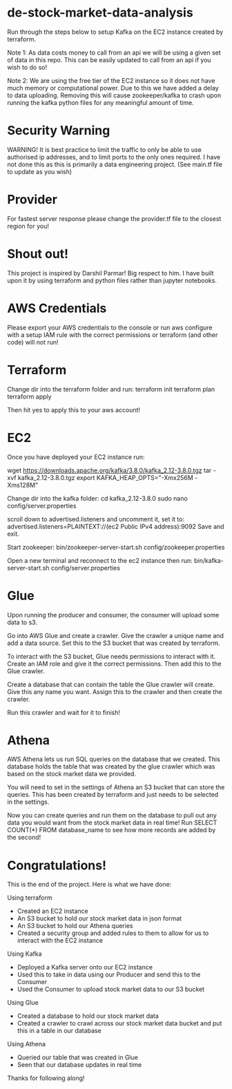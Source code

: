 # de-stock-market-data-analysis

Run through the steps below to setup Kafka on the EC2 instance created by terraform.


Note 1: As data costs money to call from an api we will be using a given set of data in this repo. This can be easily updated to call from an api if you wish to do so!

Note 2: We are using the free tier of the EC2 instance so it does not have much memory or computational power. Due to this we have added a delay to data uploading. Removing this will cause zookeeper/kafka to crash upon running the kafka python files for any meaningful amount of time. 


# Security Warning

WARNING! It is best practice to limit the traffic to only be able to use authorised ip addresses, and to limit ports to the only ones required. I have not done this as this is primarily a data engineering project. (See main.tf file to update as you wish)

# Provider 

For fastest server response please change the provider.tf file to the closest region for you!

# Shout out!

This project is inspired by Darshil Parmar! Big respect to him. I have built upon it by using terraform and python files rather than jupyter notebooks.

# AWS Credentials

Please export your AWS credentials to the console or run aws configure with a setup IAM rule with the correct permissions or terraform (and other code) will not run!

# Terraform

Change dir into the terraform folder and run:
terraform init
terraform plan 
terraform apply

Then hit yes to apply this to your aws account!

# EC2

Once you have deployed your EC2 instance run:

wget https://downloads.apache.org/kafka/3.8.0/kafka_2.12-3.8.0.tgz
tar -xvf kafka_2.12-3.8.0.tgz
export KAFKA_HEAP_OPTS="-Xmx256M -Xms128M"

Change dir into the kafka folder:
cd kafka_2.12-3.8.0
sudo nano config/server.properties

scroll down to advertised.listeners and uncomment it, set it to: 
advertised.listeners=PLAINTEXT://(ec2 Public IPv4 address):9092
Save and exit.


Start zookeeper:
bin/zookeeper-server-start.sh config/zookeeper.properties

Open a new terminal and reconnect to the ec2 instance then run:
bin/kafka-server-start.sh config/server.properties

# Glue

Upon running the producer and consumer, the consumer will upload some data to s3.

Go into AWS Glue and create a crawler. Give the crawler a unique name and add a data source. Set this to the S3 bucket that was created by terraform. 

To interact with the S3 bucket, Glue needs permissions to interact with it. Create an IAM role and give it the correct permissions. Then add this to the Glue crawler.

Create a database that can contain the table the Glue crawler will create. Give this any name you want. Assign this to the crawler and then create the crawler.

Run this crawler and wait for it to finish!

# Athena

AWS Athena lets us run SQL queries on the database that we created. This database holds the table that was created by the glue crawler which was based on the stock market data we provided.

You will need to set in the settings of Athena an S3 bucket that can store the queries. This has been created by terraform and just needs to be selected in the settings.

Now you can create queries and run them on the database to pull out any data you would want from the stock market data in real time! Run SELECT COUNT(*) FROM database_name to see how more records are added by the second!

# Congratulations!

This is the end of the project. Here is what we have done:

Using terraform

- Created an EC2 instance
- An S3 bucket to hold our stock market data in json format
- An S3 bucket to hold our Athena queries
- Created a security group and added rules to them to allow for us to interact with the EC2 instance

Using Kafka

- Deployed a Kafka server onto our EC2 instance
- Used this to take in data using our Producer and send this to the Consumer
- Used the Consumer to upload stock market data to our S3 bucket

Using Glue

- Created a database to hold our stock market data
- Created a crawler to crawl across our stock market data bucket and put this in a table in our database

Using Athena

- Queried our table that was created in Glue
- Seen that our database updates in real time

Thanks for following along!
